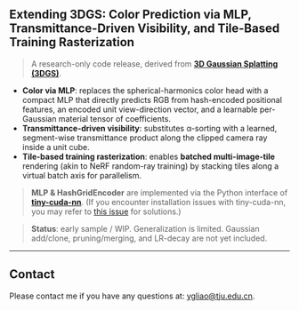 ## Extending 3DGS: Color Prediction via MLP, Transmittance-Driven Visibility, and Tile-Based Training Rasterization

> A research-only code release, derived from [**3D Gaussian Splatting (3DGS)**](https://github.com/graphdeco-inria/gaussian-splatting).

* **Color via MLP**: replaces the spherical-harmonics color head with a compact MLP that directly predicts RGB from hash-encoded positional features, an encoded unit view-direction vector, and a learnable per-Gaussian material tensor of coefficients.
* **Transmittance-driven visibility**: substitutes α-sorting with a learned, segment-wise transmittance product along the clipped camera ray inside a unit cube.
* **Tile-based training rasterization**: enables **batched multi-image-tile** rendering (akin to NeRF random-ray training) by stacking tiles along a virtual batch axis for parallelism.
> **MLP & HashGridEncoder** are implemented via the Python interface of [**tiny-cuda-nn**](https://github.com/nvlabs/tiny-cuda-nn#pytorch-extension). (If you encounter installation issues with tiny-cuda-nn, you may refer to [this issue](https://github.com/NVlabs/tiny-cuda-nn/issues/195#issuecomment-1316275803) for solutions.)

> **Status**: early sample / WIP. Generalization is limited. Gaussian add/clone, pruning/merging, and LR-decay are not yet included.
---

## Contact

Please contact me if you have any questions at: [ygliao@tju.edu.cn](mailto:ygliao@tju.edu.cn).
